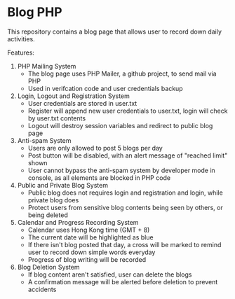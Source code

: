 # Blog PHP

This repository contains a blog page that allows user to record down daily activities.

Features:

1. PHP Mailing System
   - The blog page uses PHP Mailer, a github project, to send mail via PHP
   - Used in verifcation code and user credentials backup
3. Login, Logout and Registration System
   - User credentials are stored in user.txt
   - Register will append new user credentials to user.txt, login will check by user.txt contents
   - Logout will destroy session variables and redirect to public blog page
5. Anti-spam System
   - Users are only allowed to post 5 blogs per day
   - Post button will be disabled, with an alert message of "reached limit" shown
   - User cannot bypass the anti-spam system by developer mode in console, as all elements are blocked in PHP code
7. Public and Private Blog System
   - Public blog does not requires login and registration and login, while private blog does
   - Protect users from sensitive blog contents being seen by others, or being deleted
9. Calendar and Progress Recording System
    - Calendar uses Hong Kong time (GMT + 8)
    - The current date will be highlighted as blue
    - If there isn't blog posted that day, a cross will be marked to remind user to record down simple words everyday
    - Progress of blog writing will be recorded
11. Blog Deletion System
    - If blog content aren't satisfied, user can delete the blogs
    - A confirmation message will be alerted before deletion to prevent accidents
